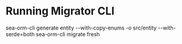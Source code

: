 # Running Migrator CLI

sea-orm-cli generate entity --with-copy-enums  -o src/entity --with-serde=both
sea-orm-cli migrate fresh

